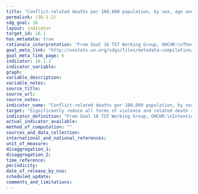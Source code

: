 ```yaml
---
title: "Conflict-related deaths per 100,000 population, by sex, age and cause"
permalink: /16-1-2/
sdg_goal: 16
layout: indicator
target_id: 16.1
has_metadata: true
rationale_interpretation: "From Goal 16 TST Working Group, OHCHR:\nThese indicators refer to two forms of violent deaths (intentional homicide and conflict-related deaths). Intentional homicides occur in all countries of the world and have global applicability, while conflict-related deaths occur in countries afflicted by wars. \nThe rates of intentional homicide and conflict-related deaths should be kept separate, as combining them into one single indicator would risk collating two distinct phenomena and unequal sources of data. In particular, the quality of data on conflictrelated deaths is inevitably affected by the difficulties of producing accurate statistics in situations of armed conflict. \nMonitoring intentional homicides is necessary to better assess their causes and consequences and, in the longer term, to develop effective prevention measures. It is based on statistical data routinely produced by law enforcement authorities and/or public health institutions, with a high degree of international comparability. \nConflict-related deaths measure the direct impact of conflicts on populations in terms of losses of life. Whilst the global risk of violent death in armed conflict is generally lower than the global risk of homicidal violence, in affected countries armed conflict destroys lives and exerts substantial human costs, particularly in protracted internal conflict situations.\n\n From United Nations Mine Action Service: \n The presence of mines/ERW in conflict and post-conflict contexts is devastating for people and communities. These hazards cause grievous injury and death, impede peace operations, and hamper post-conflict reconstruction and development efforts. \nFindings from the M&E Mechanism for the UN Strategy 2013-2018 (UN M&E Mechanism) illustrate the deadly risk posed by mines/ERW in affected countries and territories in which the UN operates; in particular, the disproportionate impact of explosive hazards on the civilians who constitute more than half of the casualties from mines/ERW. The regular monitoring of mine/ERW casualty data through the global mechanism of the Sustainable Development Goals will significantly enhance the capacity of affected countries and territories including Member States, UN entities, and civil society to understand the scope of these threats and effectively mitigate the harms they cause."
goal_meta_link: "http://unstats.un.org/sdgs/files/metadata-compilation/Metadata-Goal-16.pdf"
goal_meta_link_page: 6
indicator: 16.1.2
indicator_variable: 
graph: 
variable_description: 
variable_notes: 
source_title: 
source_url: 
source_notes: 
indicator_name: "Conflict-related deaths per 100,000 population, by sex, age and cause"
target: "Significantly reduce all forms of violence and related death rates everywhere."
indicator_definition: "From Goal 16 TST Working Group, OHCHR:\nIntentional homicide is defined as the unlawful death inflicted upon a person with the intent of cause death or serious injury (Source: International Classification of Crime for Statistical Purposes, 2015). In a narrow sense, conflict-related deaths refer to those deaths caused by warring parties directly related to combat, such as traditional battlefield fighting and bombardments. In a broader sense, conflict-related deaths also include killings that amount to war crimes, such as targeting of civilians or of military 'hors combat'. The rates are defined as the total count of intentional homicides and conflict-related deaths, respectively, divided by the total resident population, expressed per 100,000 population.\n\n From United Nations Mine Action Service: \n The count of conflict-related deaths caused by mines/ERW should include \"individuals killed or injured in incidents involving devices detonated by the presence, proximity, or contact of a person or a vehicle, such as all antipersonnel mines, antivehicle mines, abandoned explosive ordnance (AXO), unexploded ordnance (UXO), and victim-activated IEDs.\""
actual_indicator_available: 
method_of_computation: ""
sources_and_data_collection: 
international_and_national_references: 
unit_of_measure: 
disaggregation_1: 
disaggregation_2: 
time_reference: 
periodicity: 
date_of_release_by_nso: 
scheduled_update: 
comments_and_limitations: 
---
```


